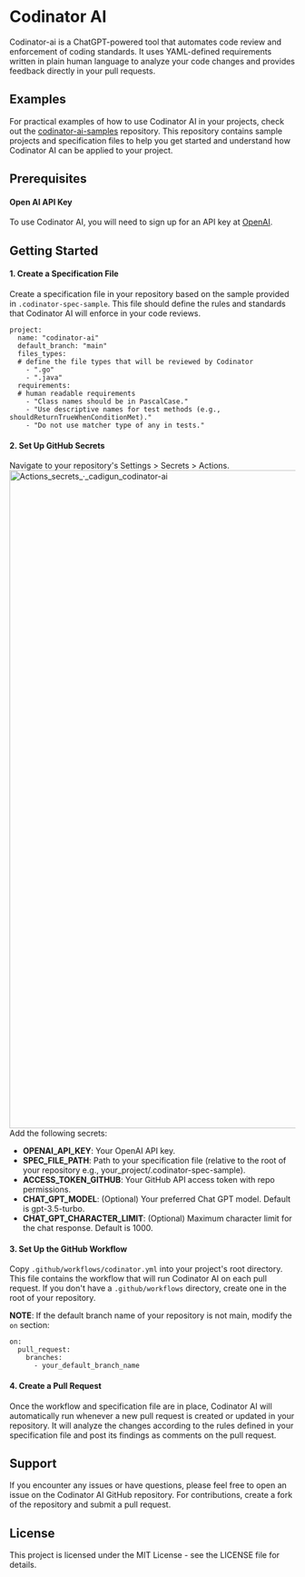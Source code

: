 # Codinator AI
Codinator-ai is a ChatGPT-powered tool that automates code review and enforcement of coding standards.
It uses YAML-defined requirements written in plain human language to analyze your code changes and provides feedback directly in your pull requests.

## Examples
For practical examples of how to use Codinator AI in your projects, check out the [codinator-ai-samples](https://github.com/cadigun/codinator-ai-samples/pulls) repository.
This repository contains sample projects and specification files to help you get started and understand how Codinator AI can be applied to your project.

## Prerequisites
#### Open AI API Key
To use Codinator AI, you will need to sign up for an API key at [OpenAI](https://beta.openai.com/signup/).

## Getting Started
#### 1. Create a Specification File
Create a specification file in your repository based on the sample provided in `.codinator-spec-sample`. This file should define the rules and standards that Codinator AI will enforce in your code reviews.
```
project:
  name: "codinator-ai"
  default_branch: "main"
  files_types:
  # define the file types that will be reviewed by Codinator
    - ".go"
    - ".java"
  requirements:
  # human readable requirements
    - "Class names should be in PascalCase."
    - "Use descriptive names for test methods (e.g., shouldReturnTrueWhenConditionMet)."
    - "Do not use matcher type of any in tests."
```

#### 2. Set Up GitHub Secrets
Navigate to your repository's Settings > Secrets > Actions.
<img width="1159" alt="Actions_secrets_·_cadigun_codinator-ai" src="https://github.com/cadigun/codinator-ai/assets/10423381/612bb4d3-ce00-4ebc-a854-997edc80fee1">
Add the following secrets:
- **OPENAI_API_KEY**: Your OpenAI API key.
- **SPEC_FILE_PATH**: Path to your specification file (relative to the root of your repository e.g., your_project/.codinator-spec-sample).
- **ACCESS_TOKEN_GITHUB**: Your GitHub API access token with repo permissions.
- **CHAT_GPT_MODEL**: (Optional) Your preferred Chat GPT model. Default is gpt-3.5-turbo. 
- **CHAT_GPT_CHARACTER_LIMIT**: (Optional) Maximum character limit for the chat response. Default is 1000.

#### 3.  Set Up the GitHub Workflow
Copy `.github/workflows/codinator.yml` into your project's root directory.
This file contains the workflow that will run Codinator AI on each pull request.
If you don't have a `.github/workflows` directory, create one in the root of your repository.

**NOTE**: If the default branch name of your repository is not main, modify the `on` section:
```angular2html
on:
  pull_request:
    branches:
      - your_default_branch_name
```

#### 4. Create a Pull Request
Once the workflow and specification file are in place, Codinator AI will automatically run whenever a new pull request is created or updated in your repository.
It will analyze the changes according to the rules defined in your specification file and post its findings as comments on the pull request.


## Support
If you encounter any issues or have questions, please feel free to open an issue on the Codinator AI GitHub repository.
For contributions, create a fork of the repository and submit a pull request.

## License
This project is licensed under the MIT License - see the LICENSE file for details.

